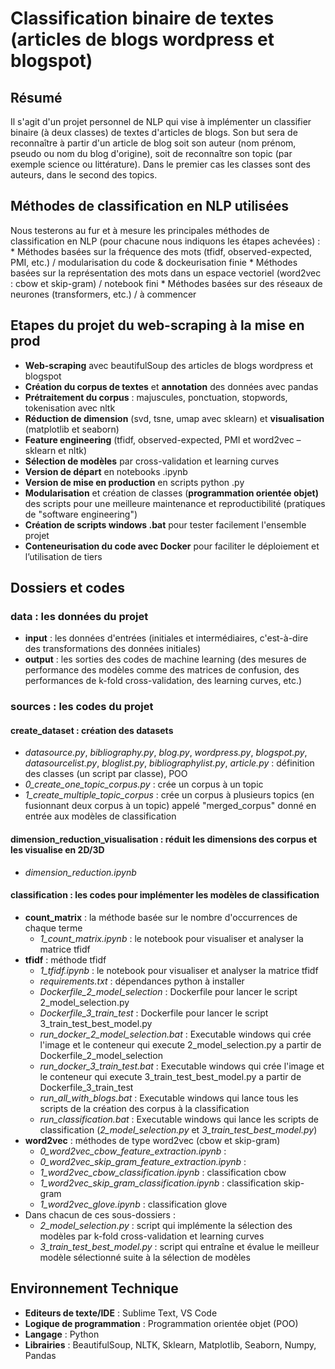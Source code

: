 
# Classification binaire de textes (articles de blogs wordpress et blogspot)

## Résumé
Il s'agit d'un projet personnel de NLP qui vise à implémenter un classifier binaire (à deux classes) de textes d'articles de blogs. Son but sera de reconnaître à partir d'un article de blog soit son auteur (nom prénom, pseudo ou nom du blog d'origine), soit de reconnaître son topic (par exemple science ou littérature). Dans le premier cas les classes sont des auteurs, dans le second des topics.  
## Méthodes de classification en NLP utilisées
Nous testerons au fur et à mesure les principales méthodes de classification en NLP (pour chacune nous indiquons les étapes achevées) :
	* Méthodes basées sur la fréquence des mots (tfidf, observed-expected, PMI, etc.) / modularisation du code & dockeurisation finie
	* Méthodes basées sur la représentation des mots dans un espace vectoriel (word2vec : cbow et skip-gram) / notebook fini
	* Méthodes basées sur des réseaux de neurones (transformers, etc.) / à commencer

## Etapes du projet du web-scraping à la mise en prod
* **Web-scraping** avec beautifulSoup des articles de blogs wordpress et blogspot
* **Création du corpus de textes** et **annotation** des données avec pandas
* **Prétraitement du corpus** : majuscules, ponctuation, stopwords, tokenisation avec nltk
* **Réduction de dimension** (svd, tsne, umap avec sklearn) et **visualisation** (matplotlib et seaborn)
* **Feature engineering** (tfidf, observed-expected, PMI et word2vec – sklearn et nltk)
* **Sélection de modèles** par cross-validation et learning curves
* **Version de départ** en notebooks .ipynb
* **Version de mise en production** en scripts python .py
* **Modularisation** et création de classes (**programmation orientée objet)** des scripts pour une meilleure maintenance et reproductibilité (pratiques de "software engineering")
* **Création de scripts windows .bat** pour tester facilement l'ensemble projet
* **Conteneurisation du code avec Docker** pour faciliter le déploiement et l’utilisation de tiers

## Dossiers et codes
### data : les données du projet
* **input** : les données d'entrées (initiales et intermédiaires, c'est-à-dire des transformations des données initiales)
* **output** : les sorties des codes de machine learning (des mesures de performance des modèles comme des matrices de confusion, des performances de k-fold cross-validation, des learning curves, etc.)
### sources : les codes du projet
#### create_dataset : création des datasets
* *datasource.py*, *bibliography.py*, *blog.py*, *wordpress.py*, *blogspot.py*, *datasourcelist.py*, *bloglist.py*, *bibliographylist.py*, *article.py* : définition des classes (un script par classe), POO
* *0_create_one_topic_corpus.py* : crée un corpus à un topic
* *1_create_multiple_topic_corpus* : crée un corpus à plusieurs topics (en fusionnant deux corpus à un topic) appelé "merged_corpus" donné en entrée aux modèles de classification
#### dimension_reduction_visualisation : réduit les dimensions des corpus et les visualise en 2D/3D
* *dimension_reduction.ipynb*
#### classification : les codes pour implémenter les modèles de classification
* **count_matrix** : la méthode basée sur le nombre d'occurrences de chaque terme
	* *1_count_matrix.ipynb* : le notebook pour visualiser et analyser la matrice tfidf 
* **tfidf** : méthode tfidf
	* *1_tfidf.ipynb* : le notebook pour visualiser et analyser la matrice tfidf
	* *requirements.txt* : dépendances python à installer
	* *Dockerfile_2_model_selection* : Dockerfile pour lancer le script 2_model_selection.py 
	* *Dockerfile_3_train_test* : Dockerfile pour lancer le script 3_train_test_best_model.py
	* *run_docker_2_model_selection.bat* : Executable windows qui crée l'image et le conteneur qui execute 2_model_selection.py a partir de Dockerfile_2_model_selection
	* *run_docker_3_train_test.bat* : Executable windows qui crée l'image et le conteneur qui execute 3_train_test_best_model.py a partir de Dockerfile_3_train_test
	* *run_all_with_blogs.bat* : Executable windows qui lance tous les scripts de la création des corpus à la classification
	* *run_classification.bat* : Executable windows qui lance les scripts de classification (*2_model_selection.py* et *3_train_test_best_model.py*)
* **word2vec** : méthodes de type word2vec (cbow et skip-gram)  
	* *0_word2vec_cbow_feature_extraction.ipynb* :  
	* *0_word2vec_skip_gram_feature_extraction.ipynb* :  
	* *1_word2vec_cbow_classification.ipynb* : classification cbow
	* *1_word2vec_skip_gram_classification.ipynb* : classification skip-gram  
	* *1_word2vec_glove.ipynb* : classification glove
* Dans chacun de ces sous-dossiers :
	* *2_model_selection.py* : script qui implémente la sélection des modèles par k-fold cross-validation et learning curves
	* *3_train_test_best_model.py* : script qui entraîne et évalue le meilleur modèle sélectionné suite à la sélection de modèles

## Environnement Technique
* **Editeurs de texte/IDE** : Sublime Text, VS Code
* **Logique de programmation** : Programmation orientée objet (POO)
* **Langage** : Python
* **Librairies** : BeautifulSoup, NLTK, Sklearn, Matplotlib, Seaborn, Numpy, Pandas

<!-- 
-------------------------------codes dans l'ordre d'execution-----------------------------------
lib_scraping.py :
N'est pas execute dans le terminal mais contient la librarie avec toutes les fonctions utilisees par les autres fichiers .py

get_corpus_philosophy.py :
Ecrit dans le fichier texte corpus_philosophy.txt les parties de chaque texte du corpus de philosophie apres l'avoir decoupe

get_corpus_baptism.py :
Ecrit dans un fichier texte corpus_baptism.txt les parties de chaque texte du corpus sur le bapteme apres l'avoir decoupe

create_dataset_philosophy.py :
Cree le dataframe pour l'algorithme d'apprentissage automatique stocke dans le fichier dataset_philosophy.csv

create_dataset_baptism.py :
Cree le dataframe pour l'algorithme d'apprentissage automatique stocke dans le fichier dataset_baptism.csv

0_preprocess_corpus.py :
Pretraite les messages du corpus pour les renvoyer dans un format exploitable par les algo d'IA

1_feature_engineering.py :
Cree les parametres du modele d'apprentissage supervise -->
